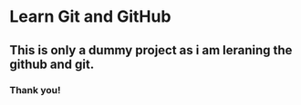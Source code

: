 # Learn Git and GitHub

## This is only a dummy project as i am leraning the github and git.

### Thank you!
